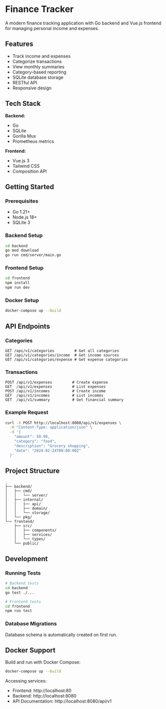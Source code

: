 # Finance Tracker

A modern finance tracking application with Go backend and Vue.js frontend for managing personal income and expenses.

## Features

- Track income and expenses
- Categorize transactions
- View monthly summaries
- Category-based reporting
- SQLite database storage
- RESTful API
- Responsive design

## Tech Stack

**Backend:**
- Go
- SQLite
- Gorilla Mux
- Prometheus metrics

**Frontend:**
- Vue.js 3
- Tailwind CSS
- Composition API

## Getting Started

### Prerequisites
- Go 1.21+
- Node.js 18+
- SQLite 3

### Backend Setup
```bash
cd backend
go mod download
go run cmd/server/main.go
```

### Frontend Setup
```bash
cd frontend
npm install
npm run dev
```

### Docker Setup
```bash
docker-compose up --build
```

## API Endpoints

### Categories
```
GET /api/v1/categories         # Get all categories
GET /api/v1/categories/income  # Get income sources
GET /api/v1/categories/expense # Get expense categories
```

### Transactions
```
POST /api/v1/expenses         # Create expense
GET  /api/v1/expenses         # List expenses
POST /api/v1/incomes          # Create income
GET  /api/v1/incomes          # List incomes
GET  /api/v1/summary          # Get financial summary
```

### Example Request
```bash
curl -X POST http://localhost:8080/api/v1/expenses \
  -H "Content-Type: application/json" \
  -d '{
    "amount": 50.99,
    "category": "food",
    "description": "Grocery shopping",
    "date": "2024-02-24T00:00:00Z"
  }'
```

## Project Structure

```
.
├── backend/
│   ├── cmd/
│   │   └── server/
│   ├── internal/
│   │   ├── api/
│   │   ├── domain/
│   │   └── storage/
│   └── pkg/
└── frontend/
    ├── src/
    │   ├── components/
    │   ├── services/
    │   └── types/
    └── public/
```

## Development

### Running Tests
```bash
# Backend tests
cd backend
go test ./...

# Frontend tests
cd frontend
npm run test
```

### Database Migrations
Database schema is automatically created on first run.

## Docker Support

Build and run with Docker Compose:
```bash
docker-compose up --build
```

Accessing services:
- Frontend: http://localhost:80
- Backend: http://localhost:8080
- API Documentation: http://localhost:8080/api/v1
